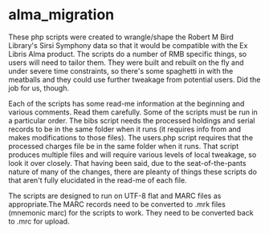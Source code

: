 # alma_migration
These php scripts were created to wrangle/shape the Robert M Bird Library's Sirsi Symphony data so that it would be compatible with the Ex Libris Alma product. The scripts do a number of RMB specific things, so users will need to tailor them. They were built and rebuilt on the fly and under severe time constraints, so there's some spaghetti in with the meatballs and they could use further tweakage from potential users. Did the job for us, though.


Each of the scripts has some read-me information at the beginning and various comments. Read them carefully. Some of the scripts must be run in a particular order. The bibs script needs the processed holdings and serial records to be in
the same folder when it runs (it requires info from and makes modifications to those files). The users.php script
requires that the processed charges file be in the same folder when it runs. That script produces multiple files and
will require various levels of local tweakage, so look it over closely. That having been said, due to the seat-of-the-pants nature of many of the changes, there are pleanty of things these scripts do that aren't fully elucidated in the read-me of each file. 

The scripts are designed to run on UTF-8 flat and MARC files as appropriate.The MARC records need to be converted to .mrk files (mnemonic marc) for the scripts to work. They need to be converted back to .mrc for upload.
